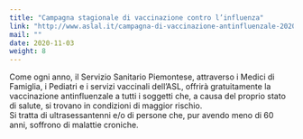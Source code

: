 ```yaml
---
title: "Campagna stagionale di vaccinazione contro l’influenza"
link: "http://www.aslal.it/campagna-di-vaccinazione-antinfluenzale-2020"
mail: ""
date: 2020-11-03
weight: 8
---
```


Come ogni anno, il Servizio Sanitario Piemontese, attraverso i Medici di Famiglia, i Pediatri e i servizi vaccinali dell’ASL, offrirà gratuitamente la vaccinazione antinfluenzale a tutti i soggetti che, a causa del proprio stato di salute, si trovano in condizioni di maggior rischio.  
Si tratta di ultrasessantenni e/o di persone che, pur avendo meno di 60 anni, soffrono di malattie croniche.
